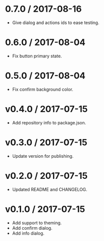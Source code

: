 
0.7.0 / 2017-08-16
==================

  * Give dialog and actions ids to ease testing.

0.6.0 / 2017-08-04 
==================

 * Fix button primary state.

0.5.0 / 2017-08-04 
==================

 * Fix confirm background color.

v0.4.0 / 2017-07-15
==================

 * Add repository info to package.json.

v0.3.0 / 2017-07-15
==================

 * Update version for publishing.

v0.2.0 / 2017-07-15
==================

 * Updated README and CHANGELOG.

v0.1.0 / 2017-07-15 
==================

 * Add support to theming.
 * Add confirm dialog.
 * Add info dialog.
